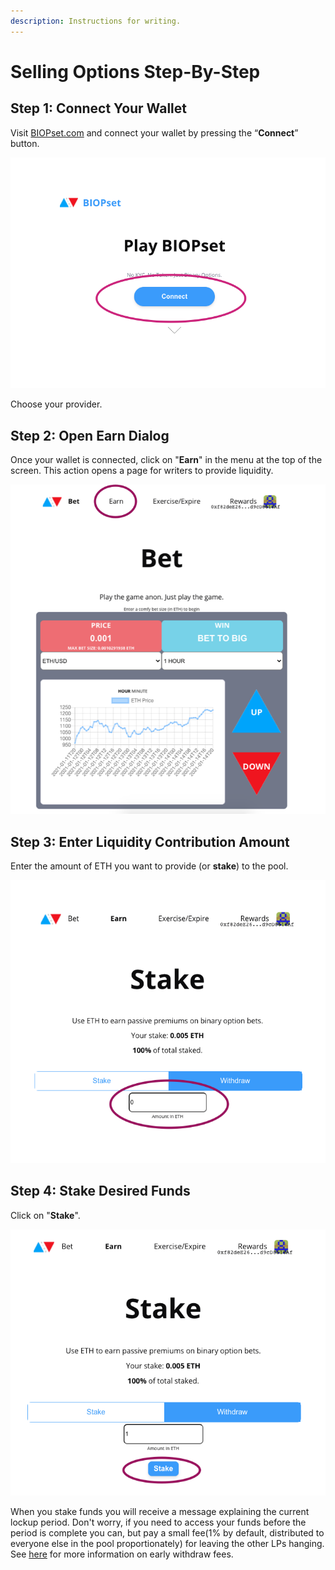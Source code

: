```yaml
---
description: Instructions for writing.
---
```


# Selling Options Step-By-Step

## Step 1: Connect Your Wallet

Visit [BIOPset.com](http://biopset.com/) and connect your wallet by pressing the “**Connect**” button.

![1](https://github.com/BIOPset/gitbook/raw/main/1.png)

Choose your provider.

## Step 2: Open Earn Dialog

Once your wallet is connected, click on "**Earn**" in the menu at the top of the screen. This action opens a page for writers to provide liquidity.

![](https://github.com/BIOPset/gitbook/raw/main/lp2.png)

## Step 3: Enter Liquidity Contribution Amount

Enter the amount of ETH you want to provide \(or **stake**\) to the pool.

![enter the amount you want to stake](https://github.com/BIOPset/gitbook/raw/main/lp3.png)

## Step 4: Stake Desired Funds

Click on "**Stake**".

![Press button and send transaction in wallet to confirm stake](https://github.com/BIOPset/gitbook/raw/main/lp4.png)

When you stake funds you will receive a message explaining the current lockup period. Don't worry, if you need to access your funds before the period is complete you can, but pay a small fee\(1% by default, distributed to everyone else in the pool proportionately\) for leaving the other LPs hanging. See [here](https://docs.biopset.com/theory/fundamentals/selling-options#liquidity-locking) for more information on early withdraw fees.

